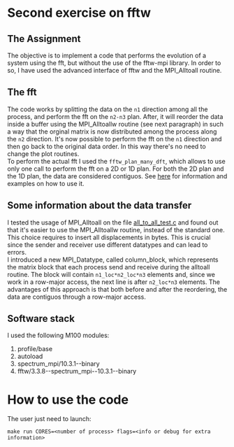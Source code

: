 # Second exercise on fftw

## The Assignment
The objective is to implement a code that performs the evolution of a system using the fft, but without the use of the fftw-mpi library. In order to so, I have used the advanced interface of fftw and the MPI_Alltoall routine.

## The fft
The code works by splitting the data on the `n1` direction among all the process, and perform the fft on the `n2-n3` plan. After, it will reorder the data inside a buffer using the MPI_Alltoallw routine (see next paragraph) in such a way that the orginal matrix is now distributed among the process along the `n2` direction. It's now possible to perform the fft on the `n1` direction and then go back to the original data order. In this way there's no need to change the plot routines.  
To perform the actual fft I used the `fftw_plan_many_dft`, which allows to use only one call to perform the fft on a 2D or 1D plan. For both the 2D plan and the 1D plan, the data are considered contiguos. See [here](http://www.fftw.org/fftw3_doc/Advanced-Complex-DFTs.html) for information and examples on how to use it.

## Some information about the data transfer
I tested the usage of MPI_Alltoall on the file [all_to_all_test.c](all_to_all_test.c) and found out that it's easier to use the MPI_Alltoallw routine, instead of the standard one. This choice requires to insert all displacements in bytes. This is crucial since the sender and receiver use different datatypes and can lead to errors.  
I introduced a new MPI_Datatype, called column_block, which represents the matrix block that each process send and receive during the alltoall routine. The block will contain `n1_loc*n2_loc*n3` elements and, since we work in a row-major access, the next line is after `n2_loc*n3` elements.
The advantages of this approach is that both before and after the reordering, the data are contiguos through a row-major access.  

## Software stack
I used the following M100 modules:
1. profile/base
2. autoload
3. spectrum_mpi/10.3.1--binary
4. fftw/3.3.8--spectrum_mpi--10.3.1--binary

# How to use the code
The user just need to launch:
```
make run CORES=<number of process> flags=<info or debug for extra information>
```